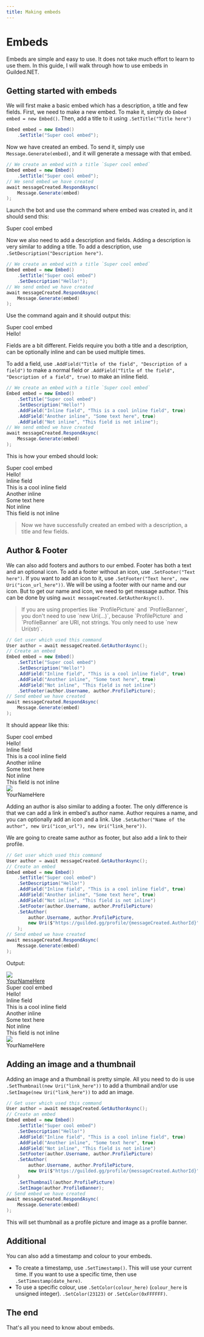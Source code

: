 ```yaml
---
title: Making embeds
---
```


# Embeds

Embeds are simple and easy to use. It does not take much effort to learn to use them. In this guide, I will walk through how to use embeds in Guilded.NET.

## Getting started with embeds

We will first make a basic embed which has a description, a title and few fields.
First, we need to make a new embed. To make it, simply do `Embed embed = new Embed()`. Then, add a title to it using `.SetTitle("Title here")`
```cs
Embed embed = new Embed()
    .SetTitle("Super cool embed");
```
Now we have created an embed. To send it, simply use `Message.Generate(embed)`, and it will generate a message with that embed.
```cs
// We create an embed with a title `Super cool embed`
Embed embed = new Embed()
    .SetTitle("Super cool embed");
// We send embed we have created
await messageCreated.RespondAsync(
    Message.Generate(embed)
);
```
Launch the bot and use the command where embed was created in, and it should send this:

<div class="gembed">
    <div class="gembed-inner">
        <div class="gembed-wrapper">
            <div class="gembed-body">
                <div class="gembed-title"><a>Super cool embed</a></div>
            </div>
        </div>
    </div>
</div>

Now we also need to add a description and fields. Adding a description is very similar to adding a title. To add a description, use `.SetDescription("Description here")`.
```cs
// We create an embed with a title `Super cool embed`
Embed embed = new Embed()
    .SetTitle("Super cool embed")
    .SetDescription("Hello!");
// We send embed we have created
await messageCreated.RespondAsync(
    Message.Generate(embed)
);
```
Use the command again and it should output this:

<div class="gembed">
    <div class="gembed-inner">
        <div class="gembed-wrapper">
            <div class="gembed-body">
                <div class="gembed-title"><a>Super cool embed</a></div>
                <div class="gembed-description"><a>Hello!</a></div>
            </div>
        </div>
    </div>
</div>

Fields are a bit different. Fields require you both a title and a description, can be optionally inline and can be used multiple times.

To add a field, use `.AddField("Title of the field", "Description of a field")` to make a normal field or `.AddField("Title of the field", "Description of a field", true)` to make an inline field.

```cs
// We create an embed with a title `Super cool embed`
Embed embed = new Embed()
    .SetTitle("Super cool embed")
    .SetDescription("Hello!")
    .AddField("Inline field", "This is a cool inline field", true)
    .AddField("Another inline", "Some text here", true)
    .AddField("Not inline", "This field is not inline");
// We send embed we have created
await messageCreated.RespondAsync(
    Message.Generate(embed)
);
```

This is how your embed should look:

<div class="gembed">
    <div class="gembed-inner">
        <div class="gembed-wrapper">
            <div class="gembed-body">
                <div class="gembed-title"><a>Super cool embed</a></div>
                <div class="gembed-description"><a>Hello!</a></div>
                <div class="gembed-fields">
                    <div class="gembed-field gembed-field-inline">
                        <div class="gembed-field-title">
                            <a>Inline field</a>
                        </div>
                        <div class="gembed-field-body">
                            <a>This is a cool inline field</a>
                        </div>
                    </div>
                    <div class="gembed-field gembed-field-inline">
                        <div class="gembed-field-title">
                            <a>Another inline</a>
                        </div>
                        <div class="gembed-field-body">
                            <a>Some text here</a>
                        </div>
                    </div>
                    <div class="gembed-field">
                        <div class="gembed-field-title">
                            <a>Not inline</a>
                        </div>
                        <div class="gembed-field-body">
                            <a>This field is not inline</a>
                        </div>
                    </div>
                </div>
            </div>
        </div>
    </div>
</div>

<blockquote class="success-block">
    <p>Now we have successfully created an embed with a description, a title and few fields.</p>
</blockquote>

## Author & Footer

We can also add footers and authors to our embed. Footer has both a text and an optional icon. To add a footer without an icon, use `.SetFooter("Text here")`. If you want to add an icon to it, use `.SetFooter("Text here", new Uri("icon_url_here"))`. We will be using a footer with our name and our icon. But to get our name and icon, we need to get message author. This can be done by using `await messageCreated.GetAuthorAsync()`.

<blockquote class="warning-block">
    <p> If you are using properties like `ProfilePicture` and `ProfileBanner`, you don't need to use `new Uri(...)`, because `ProfilePicture` and `ProfileBanner` are URI, not strings. You only need to use `new Uri(str)`.</p>
</blockquote>

```cs
// Get user which used this command
User author = await messageCreated.GetAuthorAsync();
// Create an embed
Embed embed = new Embed()
    .SetTitle("Super cool embed")
    .SetDescription("Hello!")
    .AddField("Inline field", "This is a cool inline field", true)
    .AddField("Another inline", "Some text here", true)
    .AddField("Not inline", "This field is not inline")
    .SetFooter(author.Username, author.ProfilePicture);
// Send embed we have created
await messageCreated.RespondAsync(
    Message.Generate(embed)
);
```
It should appear like this:

<div class="gembed">
    <div class="gembed-inner">
        <div class="gembed-wrapper">
            <div class="gembed-body">
                <div class="gembed-title"><a>Super cool embed</a></div>
                <div class="gembed-description"><a>Hello!</a></div>
                <div class="gembed-fields">
                    <div class="gembed-field gembed-field-inline">
                        <div class="gembed-field-title">
                            <a>Inline field</a>
                        </div>
                        <div class="gembed-field-body">
                            <a>This is a cool inline field</a>
                        </div>
                    </div>
                    <div class="gembed-field gembed-field-inline">
                        <div class="gembed-field-title">
                            <a>Another inline</a>
                        </div>
                        <div class="gembed-field-body">
                            <a>Some text here</a>
                        </div>
                    </div>
                    <div class="gembed-field">
                        <div class="gembed-field-title">
                            <a>Not inline</a>
                        </div>
                        <div class="gembed-field-body">
                            <a>This field is not inline</a>
                        </div>
                    </div>
                </div>
            </div>
        </div>
        <div class="gembed-footer">
            <div class="gembed-footer-icon">
                <img class="gembed-img" src="https://img.guildedcdn.com/asset/DefaultUserAvatars/profile_5.png"/>
            </div>
            <div class="gembed-footer-text">
                <a>YourNameHere</a>
            </div>
        </div>
    </div>
</div>

Adding an author is also similar to adding a footer. The only difference is that we can add a link in embed's author name. Author requires a name, and you can optionally add an icon and a link. Use `.SetAuthor("Name of the author", new Uri("icon_url"), new Uri("link_here"))`.

We are going to create same author as footer, but also add a link to their profile.

```cs
// Get user which used this command
User author = await messageCreated.GetAuthorAsync();
// Create an embed
Embed embed = new Embed()
    .SetTitle("Super cool embed")
    .SetDescription("Hello!")
    .AddField("Inline field", "This is a cool inline field", true)
    .AddField("Another inline", "Some text here", true)
    .AddField("Not inline", "This field is not inline")
    .SetFooter(author.Username, author.ProfilePicture)
    .SetAuthor(
        author.Username, author.ProfilePicture,
        new Uri($"https://guilded.gg/profile/{messageCreated.AuthorId}")
    );
// Send embed we have created
await messageCreated.RespondAsync(
    Message.Generate(embed)
);
```

Output:

<div class="gembed">
    <div class="gembed-inner">
        <div class="gembed-author">
            <div class="gembed-author-icon">
                <img class="gembed-img" src="https://img.guildedcdn.com/asset/DefaultUserAvatars/profile_5.png"/>
            </div>
            <div class="gembed-author-text">
                <a href="https://www.guilded.gg/profile/R40Mp0Wd?r=R40Mp0Wd">YourNameHere</a>
            </div>
        </div>
        <div class="gembed-wrapper">
            <div class="gembed-body">
                <div class="gembed-title"><a>Super cool embed</a></div>
                <div class="gembed-description"><a>Hello!</a></div>
                <div class="gembed-fields">
                    <div class="gembed-field gembed-field-inline">
                        <div class="gembed-field-title">
                            <a>Inline field</a>
                        </div>
                        <div class="gembed-field-body">
                            <a>This is a cool inline field</a>
                        </div>
                    </div>
                    <div class="gembed-field gembed-field-inline">
                        <div class="gembed-field-title">
                            <a>Another inline</a>
                        </div>
                        <div class="gembed-field-body">
                            <a>Some text here</a>
                        </div>
                    </div>
                    <div class="gembed-field">
                        <div class="gembed-field-title">
                            <a>Not inline</a>
                        </div>
                        <div class="gembed-field-body">
                            <a>This field is not inline</a>
                        </div>
                    </div>
                </div>
            </div>
        </div>
        <div class="gembed-footer">
            <div class="gembed-footer-icon">
                <img class="gembed-img" src="https://img.guildedcdn.com/asset/DefaultUserAvatars/profile_5.png"/>
            </div>
            <div class="gembed-footer-text">
                <a>YourNameHere</a>
            </div>
        </div>
    </div>
</div>

## Adding an image and a thumbnail

Adding an image and a thumbnail is pretty simple. All you need to do is use `.SetThumbnail(new Uri("link_here"))` to add a thumbnail and/or use `.SetImage(new Uri("link_here"))` to add an image.

```cs
// Get user which used this command
User author = await messageCreated.GetAuthorAsync();
// Create an embed
Embed embed = new Embed()
    .SetTitle("Super cool embed")
    .SetDescription("Hello!")
    .AddField("Inline field", "This is a cool inline field", true)
    .AddField("Another inline", "Some text here", true)
    .AddField("Not inline", "This field is not inline")
    .SetFooter(author.Username, author.ProfilePicture)
    .SetAuthor(
        author.Username, author.ProfilePicture,
        new Uri($"https://guilded.gg/profile/{messageCreated.AuthorId}")
    )
    .SetThumbnail(author.ProfilePicture)
    .SetImage(author.ProfileBanner);
// Send embed we have created
await messageCreated.RespondAsync(
    Message.Generate(embed)
);
```

This will set thumbnail as a profile picture and image as a profile banner.

## Additional

You can also add a timestamp and colour to your embeds.

- To create a timestamp, use `.SetTimestamp()`. This will use your current time. If you want to use a specific time, then use `.SetTimestamp(date_here)`.
- To use a specific colour, use `.SetColor(colour_here)` (`colour_here` is unsigned integer). `.SetColor(23123)` or `.SetColor(0xFFFFFF)`.

## The end

That's all you need to know about embeds.